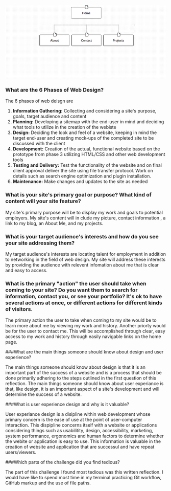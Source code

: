 ![Site Map](./imgs/site-map.png)

### What are the 6 Phases of Web Design?

The 6 phases of web deisgn are
1. **Information Gathering:** Collecting and considering a site's purpose, goals, target audience and content
2. **Planning:** Developing a sitemap with the end-user in mind and deciding what tools to utilize in the creation of the webiste
3. **Design:** Deciding the look and feel of a website, keeping in mind the target end-user and creating mock-ups of the completed site to be discussed with the client
4. **Development:** Creation of the actual, functional website based on the prototype from phase 3 utilizing HTML/CSS and other web development tools
5. **Testing and Delivery:** Test the functionality of the website and on final client approval deliver the site using file transfer protocol. Work on details such as search engine optimization and plugin installation.
6. **Maintenance:** Make changes and updates to the site as needed


### What is your site's primary goal or purpose? What kind of content will your site feature?

My site's primary purpose will be to display my work and goals to potential employers. My site's content will in clude my picture, contact information , a link to my blog, an About Me, and my projects.


### What is your target audience's interests and how do you see your site addressing them?

My target audience's interests are locating talent for employment in addition to networking in the field of web design. My site will address these interests by providing the audience with relevent infomation about me that is clear and easy to access.


### What is the primary "action" the user should take when coming to your site? Do you want them to search for information, contact you, or see your portfolio? It's ok to have several actions at once, or different actions for different kinds of visitors.

The primary action the user to take when coming to my site would be to learn more about me by viewing my work and history. Another priorty would be for the user to contact me. This will be accomplished through clear, easy access to my work and history through easily navigable links on the home page. 


###What are the main things someone should know about design and user experience?

The main things someone should know about design is that it is an important part of the success of a website and is a process that should be done primarily adhering to the steps outlined in the first question of this reflection. The main things someone should know about user experiance is that, like design, it is an important aspect of a site's development and will determine the success of a website.


###What is user experience design and why is it valuable? 

User experiance design is a disipline within web development whose primary concern is the ease of use at the point of user-computer interaction. This dispipline concerns itself with a website or applications considering things such as usabilitity, design, accessibility, marketing, system performance, ergonomics and human factors to determine whether the webite or application is easy to use. This information is valuable in the creation of website and application that are successul and have repeat users/viewers.


###Which parts of the challenge did you find tedious?

The part of this challenge I found most tedious was this written reflection. I would have like to spend most time in my terminal practicing Git workflow, GitHub markup and the use of file paths. 


###
